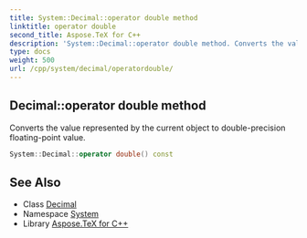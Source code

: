 ```yaml
---
title: System::Decimal::operator double method
linktitle: operator double
second_title: Aspose.TeX for C++
description: 'System::Decimal::operator double method. Converts the value represented by the current object to double-precision floating-point value in C++.'
type: docs
weight: 500
url: /cpp/system/decimal/operatordouble/
---
```

## Decimal::operator double method


Converts the value represented by the current object to double-precision floating-point value.

```cpp
System::Decimal::operator double() const
```

## See Also

* Class [Decimal](../)
* Namespace [System](../../)
* Library [Aspose.TeX for C++](../../../)

